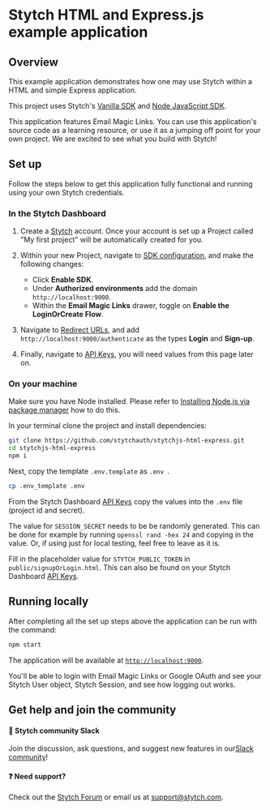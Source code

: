 # Stytch HTML and Express.js example application

## Overview

This example application demonstrates how one may use Stytch within a HTML and simple Express application.

This project uses Stytch's [Vanilla SDK](https://www.npmjs.com/package/@stytch/vanilla-js) and [Node JavaScript SDK](https://www.npmjs.com/package/stytch).

This application features Email Magic Links. You can use this application's source code as a learning resource, or use it as a jumping off point for your own project. We are excited to see what you build with Stytch!

## Set up

Follow the steps below to get this application fully functional and running using your own Stytch credentials.

### In the Stytch Dashboard

1. Create a [Stytch](https://stytch.com/) account. Once your account is set up a Project called "My first project" will be automatically created for you.

2. Within your new Project, navigate to [SDK configuration](https://stytch.com/dashboard/sdk-configuration), and make the following changes:

   - Click **Enable SDK**.
   - Under **Authorized environments** add the domain `http://localhost:9000`.
   - Within the **Email Magic Links** drawer, toggle on **Enable the LoginOrCreate Flow**.
     
3. Navigate to [Redirect URLs](https://stytch.com/dashboard/redirect-urls), and add `http://localhost:9000/authenticate` as the types **Login** and **Sign-up**.
   
4. Finally, navigate to [API Keys](https://stytch.com/dashboard/api-keys), you will need values from this page later on.

### On your machine

Make sure you have Node installed. Please refer to [Installing Node.js via package manager](https://nodejs.org/en/download/package-manager/) how to do this.

In your terminal clone the project and install dependencies:

```bash
git clone https://github.com/stytchauth/stytchjs-html-express.git
cd stytchjs-html-express
npm i
```

Next, copy the template `.env.template` as `.env `.

```bash
cp .env_template .env
```

From the Stytch Dashboard [API Keys](https://stytch.com/dashboard/api-keys) copy the values into the `.env` file (project id and secret). 

The value for `SESSION_SECRET` needs to be be randomly generated. This can be done for example by running `openssl rand -hex 24` and copying in the value. Or, if using just for local testing, feel free to leave as it is.

Fill in the placeholder value for `STYTCH_PUBLIC_TOKEN` in `public/signupOrLogin.html`. This can also be found on your Stytch Dashboard [API Keys](https://stytch.com/dashboard/api-keys).

## Running locally

After completing all the set up steps above the application can be run with the command:

```bash
npm start
```

The application will be available at [`http://localhost:9000`](http://localhost:9000).

You'll be able to login with Email Magic Links or Google OAuth and see your Stytch User object, Stytch Session, and see how logging out works.

## Get help and join the community

#### :speech_balloon: Stytch community Slack

Join the discussion, ask questions, and suggest new features in our ​[Slack community](https://join.slack.com/t/stytch/shared_invite/zt-nil4wo92-jApJ9Cl32cJbEd9esKkvyg)!

#### :question: Need support?

Check out the [Stytch Forum](https://forum.stytch.com/) or email us at [support@stytch.com](mailto:support@stytch.com).